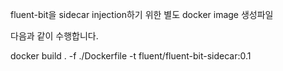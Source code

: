 fluent-bit을 sidecar injection하기 위한 별도 docker image 생성파일

다음과 같이 수행합니다.

docker build . -f ./Dockerfile -t fluent/fluent-bit-sidecar:0.1